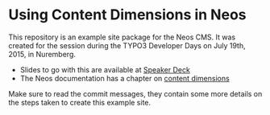 # Using Content Dimensions in Neos

This repository is an example site package for the Neos CMS. It was
created for the session during the TYPO3 Developer Days on July 19th,
2015, in Nuremberg.

* Slides to go with this are available at [Speaker Deck][slides]
* The Neos documentation has a chapter on [content dimensions][docs]

Make sure to read the commit messages, they contain some more details
on the steps taken to create this example site.

[slides]: https://speakerdeck.com/kdambekalns/sawubona-content-dimensions-with-neos
[docs]: http://neos.readthedocs.org/en/stable/CreatingASite/ContentDimensions.html
